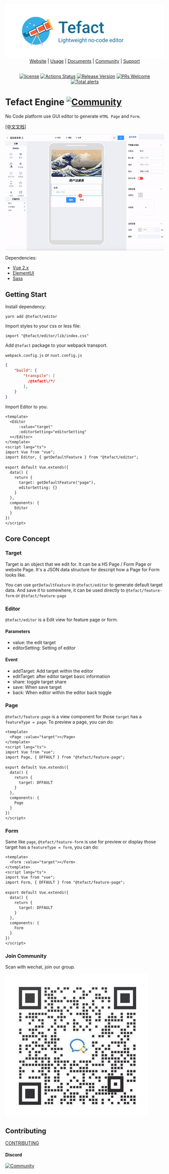<div align="center">
  <img src="./docs/assets/images/logo-banner-2.png">
</div>
<div align="center">
  <a href="https://staringos.com">Website</a> | 
  <a href="http://saas.staringos.com">Usage</a> | 
  <a href="https://staringos.com/docs">Documents</a> | 
  <a href="https://staringos.com/docs/join-us">Community</a> | 
  <a href="https://staringos.com/docs/join-us">Support</a>
</div>

<br />

<div align="center">

[![license](https://img.shields.io/badge/license-MIT-brightgreen.svg?style=flat)](https://github.com/Tefact/tefact-saas)
[![Actions Status](https://github.com/tefact/tefact-saas/workflows/deploy/badge.svg)](https://github.com/tefact/tefact-saas/actions)
[![Release Version](https://img.shields.io/badge/release-0.0.1-green.svg)](https://github.com/Tefact/tefact-saas/releases)
[![PRs Welcome](https://img.shields.io/badge/PRs-welcome-brightgreen.svg)](https://github.com/Tefact/tefact-saas/pulls)
[![Total alerts](https://img.shields.io/lgtm/alerts/g/Tefact/tefact-saas.svg?logo=lgtm&logoWidth=18)](https://lgtm.com/projects/g/Tefact/tefact-saas/alerts/)

</div>

# Tefact Engine [![Community](https://img.shields.io/discord/733027681184251937.svg?style=flat&label=Join%20Community&color=7289DA)](https://discord.gg/7V5vnHW2)

No Code platform use GUI editor to generate `HTML Page` and `Form`.

<a href="./README-CN.md">[中文文档]</a>

<img src="./docs/assets/images/show.gif" align="center">

Dependencies:

- [Vue 2.x](https://github.com/vuejs/vue)
- [ElementUI](https://github.com/ElemeFE/element)
- [Sass](https://github.com/sass/sass)

## Getting Start

Install dependency:

```shell script
yarn add @tefact/editor
```

Import styles to your css or less file:

```vue
import "@tefact/editor/lib/index.css"
```

Add `@tefact` package to your webpack transport.

`webpack.config.js` or `nuxt.config.js`

```json
{
    "build": {
        "transpile": [
          /@tefact\/*/
        ],
    }
}
```

Import Editor to you.

```vue
<template>
  <Editor
      :value="target"
      :editorSetting="editorSetting"
  ></Editor>
</template>
<script lang="ts">
import Vue from "vue";
import Editor, { getDefaultFeature } from "@tefact/editor";

export default Vue.extends({
  data() {
    return {
      target: getDefaultFeature("page"),
      editorSetting: {}
    }
  },
  components: {
    Editor
  }
})
</script>
```

## Core Concept

### Target

Target is an object that we edit for. It can be a H5 Page / Form Page or website Page. It's a JSON data structure for descript how a Page for Form looks like.

You can use `getDefaultFeature` in `@tefact/editor` to generate default target data. And save it to somewhere, it can be used directly to `@tefact/feature-form` or `@tefact/feature-page`

### Editor

`@tefact/editor` is a Edit view for feature page or form. 

#### Parameters

- value: the edit target
- editorSetting: Setting of editor

#### Event

- addTarget: Add target within the editor
- editTarget: after editor target basic information
- share: toggle target share
- save: When save target
- back: When editor within the editor back toggle

### Page

`@tefact/feature-page` is a view component for those `target` has a `featureType = page`. To preview a page, you can do:

```vue
<template>
  <Page :value="target"></Page>
</template>
<script lang="ts">
import Vue from "vue";
import Page, { DFFAULT } from "@tefact/feature-page";

export default Vue.extends({
  data() {
    return {
      target: DFFAULT
    }
  },
  components: {
    Page
  }
})
</script>
```

### Form

Same like `page`, `@tefact/feature-form` is use for preview or display those target has a `featureType = form`, you can do:

```vue
<template>
  <Form :value="target"></Form>
</template>
<script lang="ts">
import Vue from "vue";
import Form, { DFFAULT } from "@tefact/feature-page";

export default Vue.extends({
  data() {
    return {
      target: DFFAULT
    }
  },
  components: {
    Form
  }
})
</script>
```

### Join Community

Scan with wechat, join our group.

![qrcode](./docs/assets/images/wechat-group.jpg)

## Contributing

[CONTRIBUTING](./CONTRIBUTING.md)

#### Discord

[![Community](https://img.shields.io/discord/733027681184251937.svg?style=flat&label=Join%20Community&color=7289DA)](https://discord.gg/7V5vnHW2)
